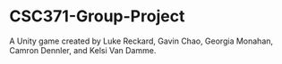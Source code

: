 # CSC371-Group-Project
A Unity game created by Luke Reckard, Gavin Chao, Georgia Monahan, Camron Dennler, and Kelsi Van Damme.

